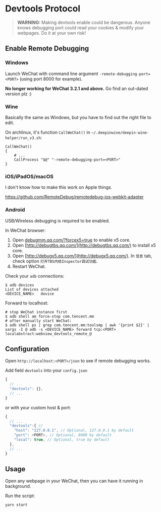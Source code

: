 # Devtools Protocol

> **WARNING:** Making devtools enable could be dangerous. Anyone knows debugging port could read your cookies & modify your webpages. Do it at your own risk!

## Enable Remote Debugging

### Windows

Launch WeChat with command line argument `-remote-debugging-port=<PORT>` (using port 8000 for example).

**No longer working for WeChat 3.2.1 and above.** Go find an out-dated version plz :)

### Wine

Basically the same as Windows, but you have to find out the right file to edit.

On archlinux, it's function `CallWeChat()` in `~/.deepinwine/deepin-wine-helper/run_v3.sh`:

```shell
CallWeChat()
{
    # ...
    CallProcess "$@" "-remote-debugging-port=<PORT>"
}
```

### iOS/iPadOS/macOS

I don't know how to make this work on Apple things.

https://github.com/RemoteDebug/remotedebug-ios-webkit-adapter

### Android

USB/Wireless debugging is required to be enabled.

In WeChat browser:

1. Open [debugmm.qq.com/?forcex5=true](debugmm.qq.com/?forcex5=true) to enable x5 core.
2. Open [http://debugtbs.qq.com/](http://debugtbs.qq.com/) to install x5 core.
3. Open [http://debugx5.qq.com/](http://debugx5.qq.com/). In `信息` tab, check option `打开TBS内核Inspector调试功能`.
4. Restart WeChat.

Check your `adb` connections:

```shell
$ adb devices
List of devices attached
<DEVICE_NAME>   device
```

Forward to localhost:

```shell
# stop WeChat instance first
$ adb shell am force-stop com.tencent.mm
# after manually start WeChat:
$ adb shell ps | grep com.tencent.mm:toolsmp | awk '{print $2}' | xargs -I @ adb -s <DEVICE_NAME> forward tcp:<PORT> localabstract:webview_devtools_remote_@
```

## Configuration

Open `http://localhost:<PORT>/json` to see if remote debugging works.

Add field `devtools` into your `config.json`

```javascript
{
  // ...
  "devtools": {},
  // ...
}
```

or with your custom host & port:

```javascript
{
  // ...
  "devtools":{ //
    "host": "127.0.0.1", // Optional, 127.0.0.1 by default
    "port": <PORT>, // Optional, 8000 by default
    "local": true, // Optional, true by default
  },
  // ...
}
```

## Usage

Open any webpage in your WeChat, then you can have it running in background.

Run the script:

```shell
yarn start
```
